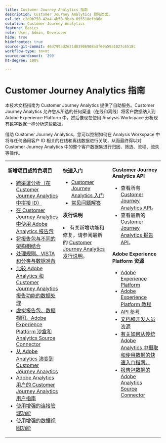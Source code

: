 ```yaml
---
title: Customer Journey Analytics 指南
description: Customer Journey Analytics 登陆页面。
exl-id: c2d9b758-42a4-4b58-9bab-095518efb86d
solution: Customer Journey Analytics
feature: Basics
role: User, Admin, Developer
hide: true
hidefromtoc: true
source-git-commit: 46d799ad2621d83906908a3f60a59a1027c6518c
workflow-type: tm+mt
source-wordcount: '299'
ht-degree: 100%

---
```


# Customer Journey Analytics 指南

本技术文档指南为 Customer Journey Analytics 提供了自助服务。Customer Journey Analytics 允许您从所选的任何渠道（在线和离线）将客户数据纳入到 Adobe Experience Platform 中，然后像现在使用 Analysis Workspace 分析现有数字数据一样分析这些数据。

借助 Customer Journey Analytics，您可以控制如何在 Analysis Workspace 中将与任何通用客户 ID 相关的在线和离线数据进行关联，从而最终得以对 Customer Journey Analytics 中的整个客户数据集进行归因、筛选、流程、流失等操作。

<table frame="none"> 
 <tbody> 
  <tr> 
   <td colname="col1" colsep="0" rowsep="0" valign="top"> <p class="head"> <b>新增项目或特色项目</b> </p> <p> 
     <ul>
      <li><a href="https://experienceleague.adobe.com/docs/analytics-platform/using/stitching/overview.html"> 跨渠道分析（在 Customer Journey Analytics 中拼接 ID）</a> </li>
      <li><a href="https://experienceleague.adobe.com/docs/analytics-platform/using/compare-aa-cja/cja-aa-comparison/aa-data-in-cja.html">在 Customer Journey Analytics 中使用 Adobe Analytics 报告包</a> </li>
      <li><a href="https://experienceleague.adobe.com/docs/analytics-platform/using/cja-usecases/combine-report-suites.html">将报告包与不同的架构相结合</a> </li>
      <li><a href="https://experienceleague.adobe.com/docs/analytics-platform/using/compare-aa-cja/cja-aa-comparison/pr-vista-dataprep.html">处理规则、VISTA 和分类与数据准备</a> </li>
      <li><a href="https://experienceleague.adobe.com/docs/analytics-platform/using/compare-aa-cja/cja-aa-comparison/data-processing-comparisons.html"> 比较 Adobe Analytics 和 Customer Journey Analytics 报告功能的数据处理 </a> </li>
      <li><a href="https://experienceleague.adobe.com/docs/analytics-platform/using/compare-aa-cja/cja-aa-comparison/vrs-dataview-sandbox-adc.html"> 虚拟报告包、数据视图、Adobe Experience Platform 沙盒和 Analytics Source Connector </a> </li>
      <li><a href="https://experienceleague.adobe.com/docs/analytics-platform/using/compare-aa-cja/aa-to-cja.html?lang=zh-Hans">从 Adobe Analytics 演变到 Customer Journey Analytics</a> </li>
      <li><a href="https://experienceleague.adobe.com/docs/analytics-platform/using/compare-aa-cja/aa-to-cja-user.html?lang=zh-Hans"> Adobe Analytics 用户的 Customer Journey Analytics 用户指南 </a> </li>
     <li><a href="https://experienceleague.adobe.com/docs/analytics-platform/using/cja-connections/manage-connections.html?lang=zh-Hans#connection-detail">使用增强的连接管理功能</a> </li>
      <li><a href="https://experienceleague.adobe.com/docs/analytics-platform/using/cja-dataviews/data-views.html?lang=zh-Hans#cja-dataviews">使用增强的数据视图功能</a> </li>
   <td colname="col2" valign="top"><p class="head"> <b>快速入门</b> </p> 
      <ul> 
      <li><a href="https://experienceleague.adobe.com/docs/analytics-platform/using/cja-overview/cja-getting-started.html?lang=zh-Hans">Customer Journey Analytics 入门</a> </li> 
      <li><a href="https://experienceleague.adobe.com/docs/analytics-platform/using/cja-overview/cja-faq.html?lang=zh-Hans"> 常见问题解答</a> </li> 
   </ul> <p class="head"><b>发行说明</b> </p> 
     <li>有关新增功能和修复，请参阅最新的 <a href="https://experienceleague.adobe.com/docs/analytics-platform/using/releases/latest.html?lang=zh-Hans" format="https" scope="external">Customer Journey Analytics 发行说明</a>。 </li>
    <td colname="col3" valign="top"> <p class="head"><b>Customer Journey Analytics API</b> </p> 
    <ul> 
     <li>查看所有 <a href="https://developer.adobe.com/cja-apis/docs/" format="https" scope="external"> Customer Journey Analytics API</a>。 </li>
      <li>查看最新的 <a href="https://developer.adobe.com/cja-apis/docs/api/#tag/Reporting-API" format="https" scope="external"> Customer Journey Analytics 报告 API</a>。 </li>
    </ul> <p class="head"> <b>Adobe Experience Platform 资源</b> </p> 
    <ul> 
     <li><a href="https://www.adobe.com/cn/experience-platform.html" format="http" scope="external"> Adobe Experience Platform</a> </li> 
     <li> <a href="https://experienceleague.adobe.com/docs/platform-learn/tutorials/overview.html?lang=zh-Hans" format="https" scope="external"> Adobe Experience Platform 教程</a> </li> 
     <li><a href="https://www.adobe.io/apis/experienceplatform/home/api-reference.html" format="https" scope="external"> API 参考</a> </li> 
     <li><a href="https://www.adobe.com/cn/experience-platform/documentation-and-developer-resources.html" format="https" scope="external">文档和开发人员资源</a> </li>
     <li><a href="https://experienceleague.adobe.com/docs/analytics-platform/using/cja-data-ingestion/ingest-use-guides/analytics.html?lang=zh-Hans" format="https" scope="external"> 有关如何从传统 Adobe Analytics 中摄取和使用数据的快速入门指南。
     <li><a href="https://experienceleague.adobe.com/docs/experience-platform/sources/connectors/adobe-applications/analytics.html?lang=zh-Hans" format="https" scope="external">报告包数据的 Adobe Analytics Source Connector</a> </li>
    </ul> </td> 
  </tr> 
 </tbody> 
</table>
